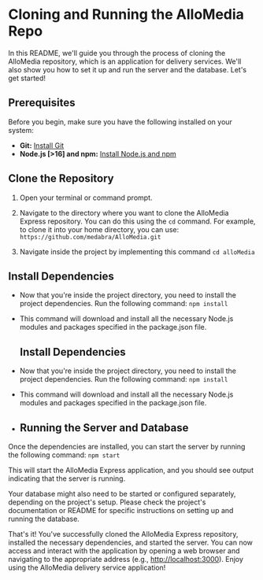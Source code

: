 # Cloning and Running the AlloMedia Repo

In this README, we'll guide you through the process of cloning the AlloMedia repository, which is an application for delivery services. We'll also show you how to set it up and run the server and the database. Let's get started!

## Prerequisites

Before you begin, make sure you have the following installed on your system:

- **Git:** [Install Git](https://git-scm.com/book/en/v2/Getting-Started-Installing-Git)
- **Node.js [>16] and npm:** [Install Node.js and npm](https://nodejs.org/)

## Clone the Repository

1. Open your terminal or command prompt.

2. Navigate to the directory where you want to clone the AlloMedia Express repository. You can do this using the `cd` command. For example, to clone it into your home directory, you can use:
 `https://github.com/medabra/AlloMedia.git`
2. Navigate inside the project by implementing this command `cd alloMedia`

## Install Dependencies

- Now that you're inside the project directory, you need to install the project dependencies. Run the following command: 
`npm install`   
- This command will download and install all the necessary Node.js modules and packages specified in the package.json file.

  ## Install Dependencies

- Now that you're inside the project directory, you need to install the project dependencies. Run the following command: 
`npm install`   
- This command will download and install all the necessary Node.js modules and packages specified in the package.json file.

- ## Running the Server and Database

Once the dependencies are installed, you can start the server by running the following command: `npm start`  

This will start the AlloMedia Express application, and you should see output indicating that the server is running.

Your database might also need to be started or configured separately, depending on the project's setup. Please check the project's documentation or README for specific instructions on setting up and running the database.

That's it! You've successfully cloned the AlloMedia Express repository, installed the necessary dependencies, and started the server. You can now access and interact with the application by opening a web browser and navigating to the appropriate address (e.g., [http://localhost:3000](http://localhost:3000)). Enjoy using the AlloMedia delivery service application!





    

   
